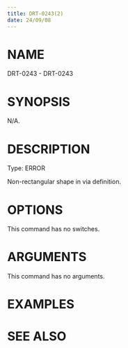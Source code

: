 ```yaml
---
title: DRT-0243(2)
date: 24/09/08
---
```


# NAME

DRT-0243 - DRT-0243

# SYNOPSIS

N/A.

# DESCRIPTION

Type: ERROR

Non-rectangular shape in via definition.

# OPTIONS

This command has no switches.

# ARGUMENTS

This command has no arguments.

# EXAMPLES

# SEE ALSO
